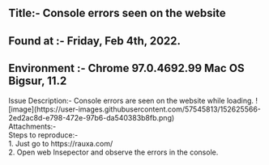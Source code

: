 <h2>Title:- Console errors seen on the website</h2>
<h2>Found at :- Friday, Feb 4th, 2022. </h2>
<h2>Environment :- Chrome  97.0.4692.99 Mac OS Bigsur, 11.2 </h2>
Issue Description:- 
Console errors are seen on the website while loading.
![image](https://user-images.githubusercontent.com/57545813/152625566-2ed2ac8d-e798-472e-97b6-da540383b8fb.png)

<br/>
Attachments:-
<br/>
Steps to reproduce:-<br/>
1. Just go to https://rauxa.com/ <br/>
2. Open web Insepector and observe the errors in the console.

